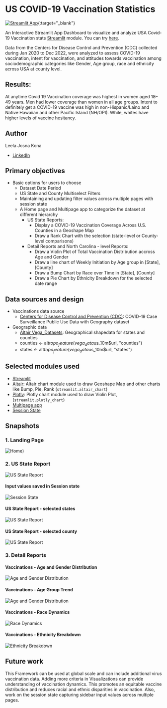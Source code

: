 
# US COVID-19 Vaccination Statistics
[![Streamlit App](https://static.streamlit.io/badges/streamlit_badge_black_white.svg)](https://uscovid19vaccine-stats.streamlit.app/){:target="_blank"}

An Interactive Streamlit App Dashboard to visualize and analyze USA Covid-19 Vaccination stats [Streamlit](https://www.streamlit.io) module. You can try [here](https://uscovid19vaccine-stats.streamlit.app/).  

Data from the Centers for Disease Control and Prevention (CDC) collected during Jan 2020 to Dec 2022, were analyzed to assess COVID-19 vaccination, intent for vaccination, and attitudes towards vaccination among sociodemographic categories like Gender, Age group, race and ethnicity across USA at county level.

## Results:
At anytime Covid 19 Vaccination coverage was highest in women aged 18–49 years. Men had lower coverage than women in all age groups. 
Intent to definitely get a COVID-19 vaccine was high in non-Hispanic/Laino and Native Hawaiian and other Pacific Island (NH/OPI). While, whites have higher levels of vaccine hesitancy.

## Author

Leela Josna Kona
- [LinkedIn](https://www.linkedin.com/in/lkona/)

## Primary objectives
* Basic options for users to choose
  * Dataset Date Period
  * US State and County Multiselect Filters
  * Maintaining and updating filter values across multiple pages with session state
  * A Home page and Multipage app to categorize the dataset at different hierarchy
     * US State Reports:
       * Display a COVID-19 Vaccination Coverage Across U.S. Counties in a Geoshape Map
       * Draw a Rank Chart with the selection (state-level or County-level comparisons)
     * Detail Reports and North Carolina - level Reports:
       * Draw a Violin Plot of Total Vaccination Distribution accross Age and Gender
       * Draw a line chart of Weekly Initiation by Age group in [State], [County]
       * Draw a Bump Chart by Race over Time in [State], [County]
       * Draw a Pie Chart by Ethnicity Breakdown for the selected date range

## Data sources and design
* Vaccinations data source
  * [Centers for Disease Control and Prevention (CDC)](https://data.cdc.gov/Case-Surveillance/COVID-19-Case-Surveillance-Public-Use-Data-with-Ge/n8mc-b4w4/about_data): COVID-19 Case Surveillance Public Use Data with Geography dataset
* Geographic data
  * [Altair Vega_Datasets]([http://naturalearthdata.com/](https://cdn.jsdelivr.net/npm/vega-datasets@v1.29.0/data/us-10m.json#)): Geographical shapedata for states and counties
  * counties <- alt$topo_feature(vega_data$us_10m$url, "counties")
  * states <- alt$topo_feature(vega_data$us_10m$url, "states")

    
## Selected modules used
  * [Streamlit](https://www.streamlit.io)
  * [Altair](http://altair-viz.github.io/): Altair chart module used to draw Geoshape Map and other charts like Bump, Pie, Rank  (`streamlit.altair_chart`)
  * [Plotly](https://plotly.com/): Plotly chart module used to draw Violin Plot, (`streamlit.plotly_chart`)
  * [Multipage app](https://docs.streamlit.io/library/get-started/multipage-apps)
  * [Session State](https://docs.streamlit.io/library/api-reference/session-state)


## Snapshots
### 1. Landing Page
![Home](https://github.com/jyothsnagrace/US_Covid19_vaccine_stats/blob/main/images/1.%20Home%20Screen.png))

### 2. US State Report
![US State Report](https://github.com/jyothsnagrace/US_Covid19_vaccine_stats/blob/main/images/2b.%20US%20State%20report.png)

 #### Input values saved in Session state
 ![Session State](https://github.com/jyothsnagrace/US_Covid19_vaccine_stats/blob/main/images/2a.%20Capturing%20Session%20State%20Values.png)

 #### US State Report - selected states
 ![US State Report](https://github.com/jyothsnagrace/US_Covid19_vaccine_stats/blob/main/images/2c.%20US%20State%20report.png)

 #### US State Report - selected county
 ![US State Report](https://github.com/jyothsnagrace/US_Covid19_vaccine_stats/blob/main/images/2b.%20US%20State%20report-2.png)

### 3. Detail Reports
 #### Vaccinations - Age and Gender Distribution
 ![Age and Gender Distribution](https://github.com/jyothsnagrace/US_Covid19_vaccine_stats/blob/main/images/3a.%20Age%20and%20Gender%20Distribution.png)
 
  #### Vaccinations - Age Group Trend
 ![Age and Gender Distribution](https://github.com/jyothsnagrace/US_Covid19_vaccine_stats/blob/main/images/3b.%20Age%20Group%20Trend.png)

  #### Vaccinations - Race Dynamics
 ![Race Dynamics](https://github.com/jyothsnagrace/US_Covid19_vaccine_stats/blob/main/images/3c.%20Race%20Dynamics.png)

  #### Vaccinations - Ethnicity Breakdown
 ![Ethnicity Breakdown](https://github.com/jyothsnagrace/US_Covid19_vaccine_stats/blob/main/images/3d.%20Ethnicity%20Breakdown.png)


## Future work
This Framework can be used at global scale and can include additional virus vaccination data. Adding more criteria in Visualizations can provide understanding of vaccination dynamics.
This promotes an equitable vaccine distribution and reduces racial and ethnic disparities in vaccination.
Also, work on the session state capturing sidebar input values across multiple pages.
